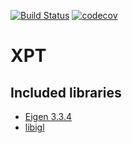 [![Build Status](https://travis-ci.org/jsrehak/xpt.svg?branch=master)](https://travis-ci.org/jsrehak/xpt) [![codecov](https://codecov.io/gh/jsrehak/xpt/branch/master/graph/badge.svg)](https://codecov.io/gh/jsrehak/xpt)

# XPT

## Included libraries

- [Eigen 3.3.4](http://eigen.tuxfamily.org/index.php?title=Main_Page)
- [libigl](https://github.com/libigl/libigl/)


